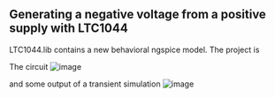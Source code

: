 ## Generating a negative voltage from a positive supply with LTC1044
LTC1044.lib contains a new behavioral ngspice model. The project is

The circuit
![image](https://github.com/labtroll/KiCad-Simulations/assets/3527219/58bcc086-95af-49bc-820b-b5d76b7784a3)

and some output of a transient simulation
![image](https://github.com/labtroll/KiCad-Simulations/assets/3527219/52b569b4-c599-4c74-8676-12d288b192ca)
